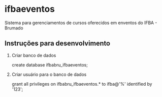 # ifbaeventos
Sistema para gerenciamentos de cursos oferecidos em enventos do IFBA - Brumado

## Instruções para desenvolvimento

1. Criar banco de dados

	create database ifbabru_ifbaeventos;

2. Criar usuário para o banco de dados

	 grant all privileges on ifbabru_ifbaeventos.* to ifba@'%' identified by '123';